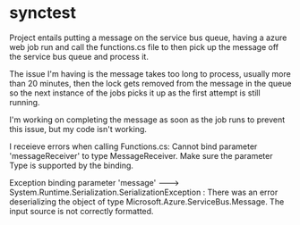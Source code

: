 # synctest

Project entails putting a message on the service bus queue, having a azure web job run and call the functions.cs file to then pick up the message off the service bus queue and process it. 

The issue I'm having is the message takes too long to process, usually more than 20 minutes, then the lock gets removed from the message in the queue so the next instance of the jobs picks it up as the first attempt is still running. 

I'm working on completing the message as soon as the job runs to prevent this issue, but my code isn't working. 

I receieve errors when calling Functions.cs: 
Cannot bind parameter 'messageReceiver' to type MessageReceiver. Make sure the parameter Type is supported by the binding. 

Exception binding parameter 'message' ---> System.Runtime.Serialization.SerializationException : There was an error deserializing the object of type Microsoft.Azure.ServiceBus.Message. The input source is not correctly formatted. 
